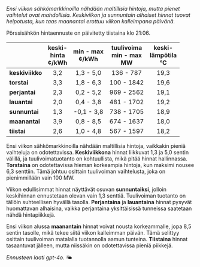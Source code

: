 *Ensi viikon sähkömarkkinoilla nähdään maltillisia hintoja, mutta pienet vaihtelut ovat mahdollisia. Keskiviikon ja sunnuntain alhaiset hinnat tuovat helpotusta, kun taas maanantai erottuu viikon kalleimpana päivänä.*

Pörssisähkön hintaennuste on päivitetty tiistaina klo 21:06.

|            | keski-<br>hinta<br>¢/kWh | min - max<br>¢/kWh | tuulivoima<br>min - max<br>MW | keski-<br>lämpötila<br>°C |
|:-----------|:----------------:|:----------------:|:-------------:|:-------------:|
| **keskiviikko** | 3,2 | 1,3 - 5,0 | 136 - 787 | 19,3 |
| **torstai**    | 3,3 | 1,8 - 6,3 | 100 - 1842 | 19,6 |
| **perjantai**  | 2,3 | 0,2 - 5,2 | 969 - 2562 | 19,1 |
| **lauantai**   | 2,0 | 0,4 - 3,8 | 481 - 1702 | 19,2 |
| **sunnuntai**  | 1,3 | -0,1 - 3,8 | 738 - 1705 | 18,9 |
| **maanantai**  | 3,9 | 0,8 - 8,5 | 674 - 1637 | 18,0 |
| **tiistai**    | 2,6 | 1,0 - 4,8 | 567 - 1597 | 18,2 |

Ensi viikon sähkömarkkinoilla nähdään maltillisia hintoja, vaikkakin pieniä vaihteluja on odotettavissa. **Keskiviikkona** hinnat liikkuvat 1,3 ja 5,0 sentin välillä, ja tuulivoimatuotanto on kohtuullista, mikä pitää hinnat hallinnassa. **Torstaina** on odotettavissa hieman korkeampia hintoja, kun maksimi nousee 6,3 senttiin. Tämä johtuu osittain tuulivoiman vaihtelusta, joka on pienimmillään vain 100 MW. 

Viikon edullisimmat hinnat näyttävät osuvan **sunnuntaiksi**, jolloin keskihinnan ennustetaan olevan vain 1,3 senttiä. Tuulivoiman tuotanto on tällöin suhteellisen hyvällä tasolla. **Perjantaina** ja **lauantaina** hinnat pysyvät huomattavan alhaisina, vaikka perjantaina yksittäisissä tunneissa saatetaan nähdä hintapiikkejä.

Ensi viikon alussa **maanantain** hinnat voivat nousta korkeammalle, jopa 8,5 sentin tasolle, mikä tekee siitä viikon kalleimman päivän. Tämä selittyy osittain tuulivoiman matalalla tuotannolla aamun tunteina. **Tiistaina** hinnat tasaantuvat jälleen, mutta niissäkin on odotettavissa pieniä piikkejä.

*Ennusteen laati gpt-4o.* 🌤️

